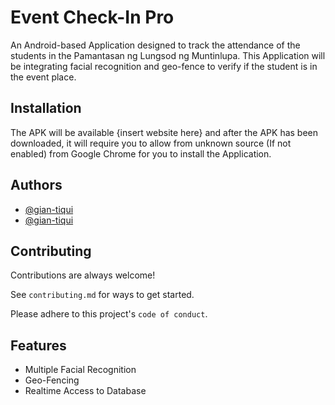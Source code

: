 
# Event Check-In Pro

An Android-based Application designed to track the attendance of the students in 
the Pamantasan ng Lungsod ng Muntinlupa. This Application will be integrating facial recognition and geo-fence to verify if the student is in the event place.


## Installation

The APK will be available {insert website here} and after the APK has been downloaded, it will require you to allow from unknown source (If not enabled) from Google Chrome for you to install the Application.  


    
## Authors

- [@gian-tiqui](https://github.com/gian-tiqui)
- [@gian-tiqui](https://github.com/gian-tiqui)
## Contributing

Contributions are always welcome!

See `contributing.md` for ways to get started.

Please adhere to this project's `code of conduct`.


## Features

- Multiple Facial Recognition
- Geo-Fencing
- Realtime Access to Database


